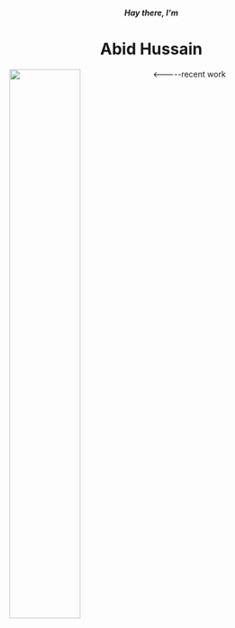<p><h5 align=center>Hay there, I'm</h5><h1 align=center>Abid Hussain</h1></p>
<p><img align=left width="50%" src=https://github.com/op10y/profile-card/blob/rootX/finalview.jpg><-----recent work</p>


<!---
op10y/op10y is a ✨ special ✨ repository because its `README.md` (this file) appears on your GitHub profile.
You can click the Preview link to take a look at your changes.
--->





